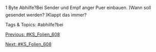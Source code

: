 1 Byte
Abhilfe?Bei Sender und Empf anger Puer einbauen.
)Wann soll gesendet
werden?
)Klappt das immer?

   Tags & Topics:
   #abhilfe?bei

[Previous: #KS_Folien_608](KS_Folien_608.md)

[Next: #KS_Folien_608](KS_Folien_608.md)